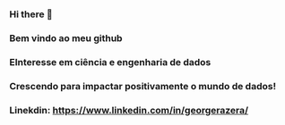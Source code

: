 ### Hi there 👋
### Bem vindo ao meu github
### EInteresse em ciência e engenharia de dados
### Crescendo para impactar positivamente o mundo de dados!

### Linekdin: https://www.linkedin.com/in/georgerazera/

<!--
**razerageorge/razerageorge** is a ✨ _special_ ✨ repository because its `README.md` (this file) appears on your GitHub profile.

Here are some ideas to get you started:

- 🔭 I’m currently working on ...
- 🌱 I’m currently learning ...
- 👯 I’m looking to collaborate on ...
- 🤔 I’m looking for help with ...
- 💬 Ask me about ...
- 📫 How to reach me: ...
- 😄 Pronouns: ...
- ⚡ Fun fact: ...
-->

